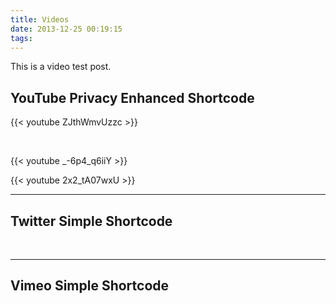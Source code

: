```yaml
---
title: Videos
date: 2013-12-25 00:19:15
tags:
---
```


This is a video test post.

## YouTube Privacy Enhanced Shortcode

{{< youtube ZJthWmvUzzc >}}

<br>

{{< youtube _-6p4_q6iiY >}}

{{< youtube 2x2_tA07wxU >}}

---
<!--more-->
## Twitter Simple Shortcode

<br>

---

## Vimeo Simple Shortcode
